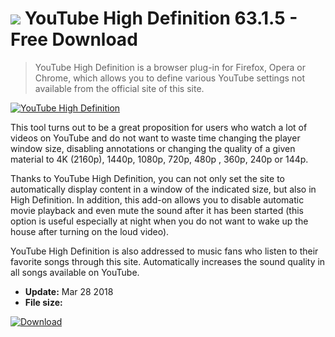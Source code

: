 # ![](https://cdn.softexe.net/static/icon/8/youtube-high-definition-10466.png) YouTube High Definition 63.1.5 - Free Download

> YouTube High Definition is a browser plug-in for Firefox, Opera or Chrome, which allows you to define various YouTube settings not available from the official site of this site.

[![YouTube High Definition](https://gallery.dpcdn.pl/imgc/Tools/73839/g_-_420x350_1.5_-_x20170203110136_0.png)](https://softexe.net/win/internet/browser-add-ons/youtube-high-definition:pRdff.html)

This tool turns out to be a great proposition for users who watch a lot of videos on YouTube and do not want to waste time changing the player window size, disabling annotations or changing the quality of a given material to 4K (2160p), 1440p, 1080p, 720p, 480p , 360p, 240p or 144p. 
 
 Thanks to YouTube High Definition, you can not only set the site to automatically display content in a window of the indicated size, but also in High Definition. In addition, this add-on allows you to disable automatic movie playback and even mute the sound after it has been started (this option is useful especially at night when you do not want to wake up the house after turning on the loud video).
 
 YouTube High Definition is also addressed to music fans who listen to their favorite songs through this site. Automatically increases the sound quality in all songs available on YouTube.


- **Update:** Mar 28 2018
- **File size:** 

[![Download](https://cdn.softexe.net/static/img/download.png)](https://softexe.net/win/internet/browser-add-ons/youtube-high-definition:pRdff.html)

